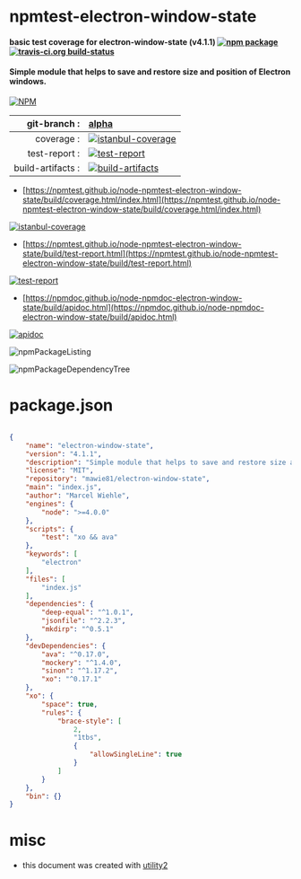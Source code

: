 # npmtest-electron-window-state

#### basic test coverage for  electron-window-state (v4.1.1)  [![npm package](https://img.shields.io/npm/v/npmtest-electron-window-state.svg?style=flat-square)](https://www.npmjs.org/package/npmtest-electron-window-state) [![travis-ci.org build-status](https://api.travis-ci.org/npmtest/node-npmtest-electron-window-state.svg)](https://travis-ci.org/npmtest/node-npmtest-electron-window-state)

#### Simple module that helps to save and restore size and position of Electron windows.

[![NPM](https://nodei.co/npm/electron-window-state.png?downloads=true&downloadRank=true&stars=true)](https://www.npmjs.com/package/electron-window-state)

| git-branch : | [alpha](https://github.com/npmtest/node-npmtest-electron-window-state/tree/alpha)|
|--:|:--|
| coverage : | [![istanbul-coverage](https://npmtest.github.io/node-npmtest-electron-window-state/build/coverage.badge.svg)](https://npmtest.github.io/node-npmtest-electron-window-state/build/coverage.html/index.html)|
| test-report : | [![test-report](https://npmtest.github.io/node-npmtest-electron-window-state/build/test-report.badge.svg)](https://npmtest.github.io/node-npmtest-electron-window-state/build/test-report.html)|
| build-artifacts : | [![build-artifacts](https://npmtest.github.io/node-npmtest-electron-window-state/glyphicons_144_folder_open.png)](https://github.com/npmtest/node-npmtest-electron-window-state/tree/gh-pages/build)|

- [https://npmtest.github.io/node-npmtest-electron-window-state/build/coverage.html/index.html](https://npmtest.github.io/node-npmtest-electron-window-state/build/coverage.html/index.html)

[![istanbul-coverage](https://npmtest.github.io/node-npmtest-electron-window-state/build/screenCapture.buildCi.browser.%252Ftmp%252Fbuild%252Fcoverage.lib.html.png)](https://npmtest.github.io/node-npmtest-electron-window-state/build/coverage.html/index.html)

- [https://npmtest.github.io/node-npmtest-electron-window-state/build/test-report.html](https://npmtest.github.io/node-npmtest-electron-window-state/build/test-report.html)

[![test-report](https://npmtest.github.io/node-npmtest-electron-window-state/build/screenCapture.buildCi.browser.%252Ftmp%252Fbuild%252Ftest-report.html.png)](https://npmtest.github.io/node-npmtest-electron-window-state/build/test-report.html)

- [https://npmdoc.github.io/node-npmdoc-electron-window-state/build/apidoc.html](https://npmdoc.github.io/node-npmdoc-electron-window-state/build/apidoc.html)

[![apidoc](https://npmdoc.github.io/node-npmdoc-electron-window-state/build/screenCapture.buildCi.browser.%252Ftmp%252Fbuild%252Fapidoc.html.png)](https://npmdoc.github.io/node-npmdoc-electron-window-state/build/apidoc.html)

![npmPackageListing](https://npmtest.github.io/node-npmtest-electron-window-state/build/screenCapture.npmPackageListing.svg)

![npmPackageDependencyTree](https://npmtest.github.io/node-npmtest-electron-window-state/build/screenCapture.npmPackageDependencyTree.svg)



# package.json

```json

{
    "name": "electron-window-state",
    "version": "4.1.1",
    "description": "Simple module that helps to save and restore size and position of Electron windows.",
    "license": "MIT",
    "repository": "mawie81/electron-window-state",
    "main": "index.js",
    "author": "Marcel Wiehle",
    "engines": {
        "node": ">=4.0.0"
    },
    "scripts": {
        "test": "xo && ava"
    },
    "keywords": [
        "electron"
    ],
    "files": [
        "index.js"
    ],
    "dependencies": {
        "deep-equal": "^1.0.1",
        "jsonfile": "^2.2.3",
        "mkdirp": "^0.5.1"
    },
    "devDependencies": {
        "ava": "^0.17.0",
        "mockery": "^1.4.0",
        "sinon": "^1.17.2",
        "xo": "^0.17.1"
    },
    "xo": {
        "space": true,
        "rules": {
            "brace-style": [
                2,
                "1tbs",
                {
                    "allowSingleLine": true
                }
            ]
        }
    },
    "bin": {}
}
```



# misc
- this document was created with [utility2](https://github.com/kaizhu256/node-utility2)
